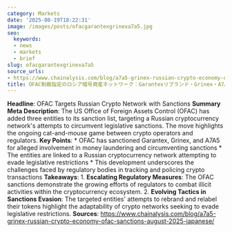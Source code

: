 ```yaml
---
category: Markets
date: '2025-08-19T18:22:31'
image: /images/posts/ofacgarantexgrinexa7a5.jpg
seo:
  keywords:
  - news
  - markets
  - brief
slug: ofacgarantexgrinexa7a5
source_urls:
- https://www.chainalysis.com/blog/a7a5-grinex-russian-crypto-economy-ofac-sanctions-august-2025-japanese/
title: OFAC制裁指定のロシア暗号資産ネットワーク：Garantexリブランド・Grinex・A7A5トークンと立法的制裁回避
---
```


**Headline**: OFAC Targets Russian Crypto Network with Sanctions  **Summary Meta Description**: The US Office of Foreign Assets Control (OFAC) has added three entities to its sanction list, targeting a Russian cryptocurrency network's attempts to circumvent legislative sanctions. The move highlights the ongoing cat-and-mouse game between crypto operators and regulators.  **Key Points**:  * OFAC has sanctioned Garantex, Grinex, and A7A5 for alleged involvement in money laundering and circumventing sanctions * The entities are linked to a Russian cryptocurrency network attempting to evade legislative restrictions * This development underscores the challenges faced by regulatory bodies in tracking and policing crypto transactions  **Takeaways**:  1. **Escalating Regulatory Measures**: The OFAC sanctions demonstrate the growing efforts of regulators to combat illicit activities within the cryptocurrency ecosystem. 2. **Evolving Tactics in Sanctions Evasion**: The targeted entities' attempts to rebrand and relabel their tokens highlight the adaptability of crypto networks seeking to evade legislative restrictions.  **Sources**:  https://www.chainalysis.com/blog/a7a5-grinex-russian-crypto-economy-ofac-sanctions-august-2025-japanese/